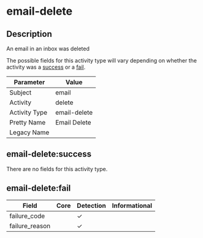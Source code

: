 email-delete
============

Description
-----------
An email in an inbox was deleted

The possible fields for this activity type will vary depending on whether the activity was a [success](#email-deletesuccess) or a [fail](#email-deletefail).

| Parameter     | Value        |
| ------------- | ------------ |
| Subject       | email        |
| Activity      | delete       |
| Activity Type | email-delete |
| Pretty Name   | Email Delete |
| Legacy Name   |              |

email-delete:success
--------------------

There are no fields for this activity type.


email-delete:fail
-----------------

| Field          | Core | Detection | Informational |
| -------------- | ---- | --------- | ------------- |
| failure_code   |      | &#10003;  |               |
| failure_reason |      | &#10003;  |               |